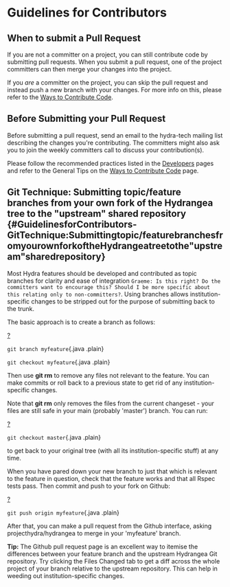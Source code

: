 # Guidelines for Contributors

## When to submit a Pull Request

If you are not a committer on a project, you can still contribute code by submitting pull requests. When you submit a pull request, one of the project committers can then merge your changes into the project.

If you *are* a committer on the project, you can skip the pull request and instead push a new branch with your changes. For more info on this, please refer to the [Ways to Contribute Code](https://wiki.duraspace.orgdisplay/hydra/Ways+to+Contribute+Code).

## Before Submitting your Pull Request

Before submitting a pull request, send an email to the hydra-tech mailing list describing the changes you're contributing. The committers might also ask you to join the weekly committers call to discuss your contribution(s).

Please follow the recommended practices listed in the [Developers](https://wiki.duraspace.orgdisplay/hydra/Developers) pages and refer to the General Tips on the [Ways to Contribute Code](https://wiki.duraspace.orgdisplay/hydra/Ways+to+Contribute+Code) page.

## Git Technique: Submitting topic/feature branches from your own fork of the Hydrangea tree to the "upstream" shared repository {#GuidelinesforContributors-GitTechnique:Submittingtopic/featurebranchesfromyourownforkoftheHydrangeatreetothe"upstream"sharedrepository}

Most Hydra features should be developed and contributed as topic branches for clarity and ease of integration ﻿`Graeme: Is this right? Do the committers want to encourage this? Should I be more specific about this relating only to non-committers?`. Using branches allows institution-specific changes to be stripped out for the purpose of submitting back to the trunk.

The basic approach is to create a branch as follows:

[?](#)

`git branch myfeature`{.java .plain}

`git checkout myfeature`{.java .plain}

Then use **git rm** to remove any files not relevant to the feature. You can make commits or roll back to a previous state to get rid of any institution-specific changes.

Note that **git rm** only removes the files from the current changeset - your files are still safe in your main (probably 'master') branch. You can run:

[?](#)

`git checkout master`{.java .plain}

to get back to your original tree (with all its institution-specific stuff) at any time.

When you have pared down your new branch to just that which is relevant to the feature in question, check that the feature works and that all Rspec tests pass. Then commit and push to your fork on Github:

[?](#)

`git push origin myfeature`{.java .plain}

After that, you can make a pull request from the Github interface, asking projecthydra/hydrangea to merge in your 'myfeature' branch.

**Tip:** The Github pull request page is an excellent way to itemise the differences between your feature branch and the upstream Hydrangea Git repository. Try clicking the Files Changed tab to get a diff across the whole project of your branch relative to the upstream repository. This can help in weeding out institution-specific changes.
